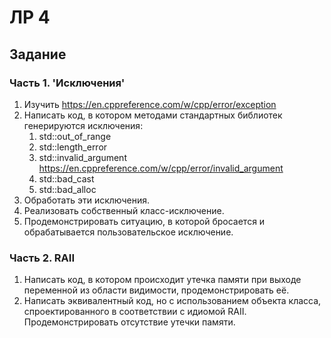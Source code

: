 # ЛР 4
## Задание
### Часть 1. 'Исключения' 
1. Изучить https://en.cppreference.com/w/cpp/error/exception
2. Написать код, в котором методами стандартных библиотек генерируются
исключения:
	1. std::out_of_range
	2. std::length_error
	3. std::invalid_argument <https://en.cppreference.com/w/cpp/error/invalid_argument>
	4. std::bad_cast
	5. std::bad_alloc
3. Обработать эти исключения.
4. Реализовать собственный класс-исключение.
5. Продемонстрировать ситуацию, в которой бросается и обрабатывается пользовательское исключение. 

### Часть 2. RAII 
1. Написать код, в котором происходит утечка памяти при выходе переменной из области видимости, продемонстрировать её.
2. Написать эквивалентный код, но с использованием объекта класса, спроектированного в соответствии с идиомой RAII. Продемонстрировать отсутствие утечки памяти.

